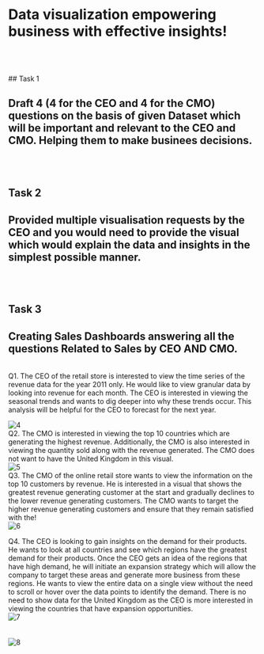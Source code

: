# Data visualization empowering business with effective insights!
<br>
<br>
<br>
## Task 1
<h2>Draft 4 (4 for the CEO and 4 for the CMO) questions on the basis of given Dataset which will be important and relevant to the CEO and CMO. Helping them to make businees decisions.</h2>
<br>
<br>

## Task 2
<h2>Provided multiple visualisation requests by the CEO and you would need to provide the visual which would explain the data and insights in the simplest possible manner.</h2>
<br>
<br>

## Task 3
<h2>Creating Sales Dashboards answering all the questions Related to Sales by CEO AND CMO.</h2>
<br>
Q1. The CEO of the retail store is interested to view the time series of the revenue data for the year 2011 only. He would like to view granular data by looking into revenue for each month. The CEO is interested in viewing the seasonal trends and wants to dig deeper into why these trends occur. This analysis will be helpful for the CEO to forecast for the next year.<br>

![4](https://github.com/user-attachments/assets/df139db7-2f98-442a-ba60-07c34e4275d2)
<br>
Q2. The CMO is interested in viewing the top 10 countries which are generating the highest revenue. Additionally, the CMO is also interested in viewing the quantity sold along with the revenue generated. The CMO does not want to have the United Kingdom in this visual.<br>
![5](https://github.com/user-attachments/assets/3899ed92-f37c-4450-bca5-749bff0a1525) <br>
Q3. The CMO of the online retail store wants to view the information on the top 10 customers by revenue. He is interested in a visual that shows the greatest revenue generating customer at the start and gradually declines to the lower revenue generating customers. The CMO wants to target the higher revenue generating customers and ensure that they remain satisfied with the!<br> ![6](https://github.com/user-attachments/assets/d45376de-7055-460b-b58a-fd60a02a4004)
<br>                    
  
Q4. The CEO is looking to gain insights on the demand for their products. He wants to look at all countries and see which regions have the greatest demand for their products. Once the CEO gets an idea of the regions that have high demand, he will initiate an expansion strategy which will allow the company to target these areas and generate more business from these regions. He wants to view the entire data on a single view without the need to scroll or hover over the data points to identify the demand. There is no need to show data for the United Kingdom as the CEO is more interested in viewing the countries that have expansion opportunities. <br>
![7](https://github.com/user-attachments/assets/90a827e6-8d62-4a44-a024-b36961a800ef)
<br>
<br>
<br>
![8](https://github.com/user-attachments/assets/dce75990-8a5e-421c-b67d-3e96d67900b1)





